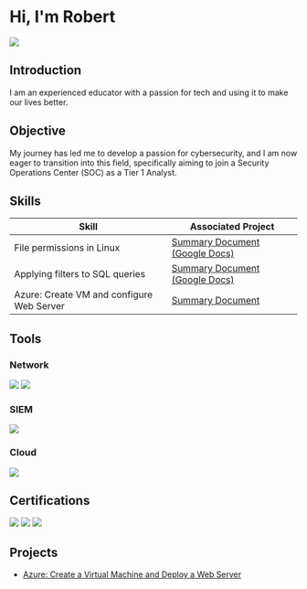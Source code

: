 # Hi, I'm Robert
<a href="www.linkedin.com/in/robertstrijdom"><img src="https://img.shields.io/badge/-LinkedIn-0072b1?&style=for-the-badge&logo=linkedin&logoColor=white" /></a>

## Introduction

I am an experienced educator with a passion for tech and using it to make our lives better.

## Objective

My journey has led me to develop a passion for cybersecurity, and I am now eager to transition into this field, specifically aiming to join a Security Operations Center (SOC) as a Tier 1 Analyst.

## Skills

| Skill                                         | Associated Project         |
|-----------------------------------------------|----------------------------|
| File permissions in Linux | <a href="https://docs.google.com/document/d/1apCoEis74bmTT0bHOTg3zdwpF5cm6t-UlJSVFE_EIFw/edit?usp=sharing">Summary Document (Google Docs)</a>|
| Applying filters to SQL queries | <a href="https://docs.google.com/document/d/1B5OTcGPr8fOeOlHhlFRA3tAQNI8M9qHdznXsWtcIvyE/edit?usp=sharing">Summary Document (Google Docs)</a>|
| Azure: Create VM and configure Web Server | <a href="https://github.com/rstrijdom/Azure-Create-a-Virtual-Machine-and-Deploy-a-Web-Server/tree/main">Summary Document </a>|

## Tools

### Network
<div>
    <img src="https://img.shields.io/badge/-Wireshark-1679A7?&style=for-the-badge&logo=Wireshark&logoColor=white" />
    <img src="https://img.shields.io/badge/-Suricata-EF3B2D?&style=for-the-badge&logo=Suricata&logoColor=white" />
</div>

### SIEM
<div>
    <img src="https://img.shields.io/badge/-Splunk-000000?&style=for-the-badge&logo=Splunk&logoColor=white" />
</div>

### Cloud
<div>
   <img src="https://img.shields.io/badge/-Microsoft_Azure-0089D6?&style=for-the-badge&logo=Microsoft%20Azure&logoColor=white" />
</div>

## Certifications
<div>
<img src="https://img.shields.io/badge/-Google_Cybersecurity_Certificate-4285F4?&style=for-the-badge&logo=Google&logoColor=white" />
<img src="https://img.shields.io/badge/-Certified_Scrum_Master-6DB33F?&style=for-the-badge&logoColor=white" />
<img src="https://img.shields.io/badge/-Google_Project_Management_Certificate-4285F4?&style=for-the-badge&logo=Google&logoColor=white" />
</div>

## Projects
- <a href="https://github.com/rstrijdom/Azure-Create-a-Virtual-Machine-and-Deploy-a-Web-Server/tree/main">Azure: Create a Virtual Machine and Deploy a Web Server</a>
